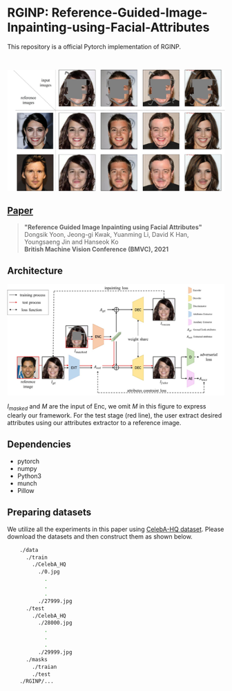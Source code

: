 # RGINP: Reference-Guided-Image-Inpainting-using-Facial-Attributes

This repository is a official Pytorch implementation of RGINP.

<br>

![Teaser Image](imgs/main_img.jpg)

## [Paper](https://arxiv.org/abs/2301.08044)
>**"Reference Guided Image Inpainting using Facial Attributes"** <br>
>Dongsik Yoon, Jeong-gi Kwak, Yuanming Li, David K Han, Youngsaeng Jin and Hanseok Ko<br>
>**British Machine Vision Conference (BMVC), 2021** <br>

## Architecture
![Architecture](imgs/architecture.jpg)

$I_{masked}$ and $M$ are the input of Enc, we omit $M$ in this figure to express clearly our framework. For the test stage (red line), the user extract desired attributes using our attributes extractor to a reference image.

## Dependencies
- pytorch
- numpy
- Python3
- munch
- Pillow

## **Preparing datasets**
We utilize all the experiments in this paper using [CelebA-HQ dataset](https://github.com/tkarras/progressive_growing_of_gans/tree/original-theano-version).
Please download the datasets and then construct them as shown below.

```bash
    ./data
      ./train
        ./CelebA_HQ
          ./0.jpg
            .
            .
            .
          ./27999.jpg
      ./test
        ./CelebA_HQ
          ./28000.jpg
            .
            .
            .
          ./29999.jpg
      ./masks
        ./traian
        ./test
    ./RGINP/...
```

